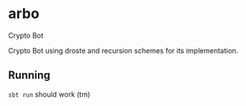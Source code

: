 # arbo
Crypto Bot

Crypto Bot using droste and recursion schemes for its implementation. 

## Running
`sbt run` should work (tm)
